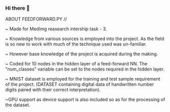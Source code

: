 ### Hi there 👋

<!--
**Vamsi-Dath/Vamsi-Dath** is a ✨ _special_ ✨ repository because its `README.md` (this file) appears on your GitHub profile.

Here are some ideas to get you started:

- 🔭 I’m currently working on ...
- 🌱 I’m currently learning ...
- 👯 I’m looking to collaborate on ...
- 🤔 I’m looking for help with ...
- 💬 Ask me about ...
- 📫 How to reach me: ...
- 😄 Pronouns: ...
- ⚡ Fun fact: ...
-->

ABOUT FEEDFORWARD.PY
//

~ Made for MedImg reasearch intership task - 3.

~ Knowledge from various sources is employed into the project. As the field is so new to work with much of the technique used was un-familiar.

~ However base knowledge of the project is acquired during the making.

~ Coded for 10 nodes in the hidden layer of a feed-forward NN. The "num_classes" variable can be set to the nodes required in the hidden layer.

~ MNIST dataset is employed for the training and test sample requirement of the project.
(DATASET containing digital data of handwritten number digits paired with their correct interpretation).

~GPU support as device support is also included so as for the processing of the dataset.
